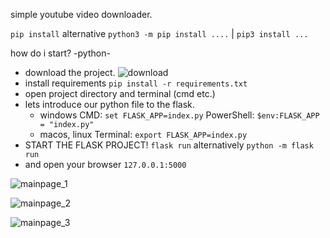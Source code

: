 simple youtube video downloader.

`pip install` alternative `python3 -m pip install ....` | `pip3 install ...`

how do i start? -python-
  - download the project.
    ![download](https://i.imgur.com/MS2AbSn.png "download the project")
  - install requirements `pip install -r requirements.txt`
  - open project directory and terminal (cmd etc.)
  - lets introduce our python file to the flask.
    - windows
             CMD:  `set FLASK_APP=index.py`
      PowerShell:  `$env:FLASK_APP = "index.py"`
    - macos, linux
      Terminal: `export FLASK_APP=index.py`
  - START THE FLASK PROJECT!
    `flask run`
    alternatively `python -m flask run`
  - and open your browser
    `127.0.0.1:5000`
    
![mainpage_1](https://i.imgur.com/N84zfkW.png)

![mainpage_2](https://i.imgur.com/ZT3vWn2.png)

![mainpage_3](https://i.imgur.com/yUlHLMq.png)
